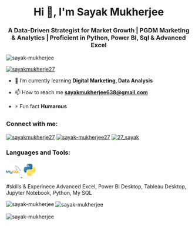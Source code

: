<h1 align="center">Hi 👋, I'm Sayak Mukherjee</h1>
<h3 align="center">A Data-Driven Strategist for Market Growth | PGDM Marketing & Analytics | Proficient in Python, Power BI, Sql & Advanced Excel </h3>

<p align="left"> <img src="https://komarev.com/ghpvc/?username=sayak-mukherjee&label=Profile%20views&color=0e75b6&style=flat" alt="sayak-mukherjee" /> </p>

<p align="left"> <a href="https://twitter.com/sayakmukherje27" target="blank"><img src="https://img.shields.io/twitter/follow/sayakmukherje27?logo=twitter&style=for-the-badge" alt="sayakmukherje27" /></a> </p>

- 🌱 I’m currently learning **Digital Marketing, Data Analysis**

- 📫 How to reach me **sayakmukherjee638@gmail.com**

- ⚡ Fun fact **Humarous**

<h3 align="left">Connect with me:</h3>
<p align="left">
<a href="https://twitter.com/sayakmukherje27" target="blank"><img align="center" src="https://raw.githubusercontent.com/rahuldkjain/github-profile-readme-generator/master/src/images/icons/Social/twitter.svg" alt="sayakmukherje27" height="30" width="40" /></a>
<a href="https://linkedin.com/in/sayak-mukherjee27" target="blank"><img align="center" src="https://raw.githubusercontent.com/rahuldkjain/github-profile-readme-generator/master/src/images/icons/Social/linked-in-alt.svg" alt="sayak-mukherjee27" height="30" width="40" /></a>
<a href="https://instagram.com/27_sayak" target="blank"><img align="center" src="https://raw.githubusercontent.com/rahuldkjain/github-profile-readme-generator/master/src/images/icons/Social/instagram.svg" alt="27_sayak" height="30" width="40" /></a>
</p>

<h3 align="left">Languages and Tools:</h3>
<p align="left"> <a href="https://www.mysql.com/" target="_blank" rel="noreferrer"> <img src="https://raw.githubusercontent.com/devicons/devicon/master/icons/mysql/mysql-original-wordmark.svg" alt="mysql" width="40" height="40"/> </a> <a href="https://www.python.org" target="_blank" rel="noreferrer"> <img src="https://raw.githubusercontent.com/devicons/devicon/master/icons/python/python-original.svg" alt="python" width="40" height="40"/> </a> </p>
#skills & Experinece
Advanced Excel, Power BI Desktop, Tableau Desktop, Jupyter Notebook, Python, My SQL

<p><img align="left" src="https://github-readme-stats.vercel.app/api/top-langs?username=sayak-mukherjee&show_icons=true&locale=en&layout=compact" alt="sayak-mukherjee" /></p>

<p>&nbsp;<img align="center" src="https://github-readme-stats.vercel.app/api?username=sayak-mukherjee&show_icons=true&locale=en" alt="sayak-mukherjee" /></p>

<p><img align="center" src="https://github-readme-streak-stats.herokuapp.com/?user=sayak-mukherjee&" alt="sayak-mukherjee" /></p>

